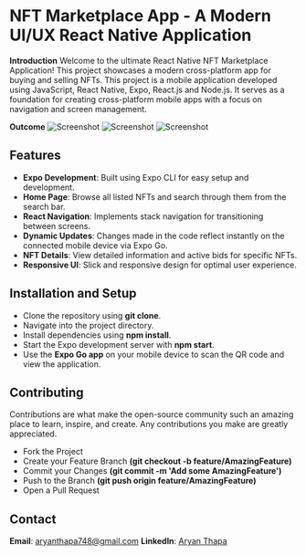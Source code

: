 # NFT Marketplace App - A Modern UI/UX React Native Application
**Introduction**
Welcome to the ultimate React Native NFT Marketplace Application! This project showcases a modern cross-platform app for buying and selling NFTs. This project is a mobile application developed using JavaScript, React Native, Expo, React.js and Node.js. It serves as a foundation for creating cross-platform mobile apps with a focus on navigation and screen management.

**Outcome**
![Screenshot](https://github.com/aryanthapa748/NFT-Marketplace-App/blob/main/screenshot/IMG_5159.PNG)
![Screenshot](https://github.com/aryanthapa748/NFT-Marketplace-App/blob/main/screenshot/IMG_5160.PNG)
![Screenshot](https://github.com/aryanthapa748/NFT-Marketplace-App/blob/main/screenshot/IMG_5161.PNG)


## Features

* **Expo Development**: Built using Expo CLI for easy setup and development.
* **Home Page**: Browse all listed NFTs and search through them from the search bar.
* **React Navigation**: Implements stack navigation for transitioning between screens.
* **Dynamic Updates**: Changes made in the code reflect instantly on the connected mobile device via Expo Go.
* **NFT Details**: View detailed information and active bids for specific NFTs.
* **Responsive UI**: Slick and responsive design for optimal user experience.

## Installation and Setup
* Clone the repository using **git clone**.
* Navigate into the project directory.
* Install dependencies using **npm install**.
* Start the Expo development server with **npm start**.
* Use the **Expo Go app** on your mobile device to scan the QR code and view the application.

## Contributing
Contributions are what make the open-source community such an amazing place to learn, inspire, and create. Any contributions you make are greatly appreciated.

* Fork the Project
* Create your Feature Branch **(git checkout -b feature/AmazingFeature)**
* Commit your Changes **(git commit -m 'Add some AmazingFeature')**
* Push to the Branch **(git push origin feature/AmazingFeature)**
* Open a Pull Request

## Contact
**Email**: aryanthapa748@gmail.com
**LinkedIn**: [Aryan Thapa](https://www.linkedin.com/in/aryanthapa/)
